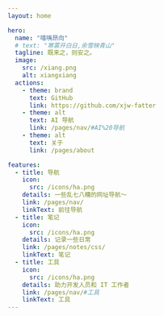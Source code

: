 ```yaml
---
layout: home

hero:
  name: "嘻咦昂向"
  # text: "寒雾开白日,余雪映青山"
  tagline: 既来之，则安之。
  image:
    src: /xiang.png
    alt: xiangxiang
  actions:
    - theme: brand
      text: GitHub
      link: https://github.com/xjw-fatter
    - theme: alt
      text: AI 导航
      link: /pages/nav/#AI%20导航
    - theme: alt
      text: 关于
      link: /pages/about

features:
  - title: 导航
    icon:
      src: /icons/ha.png
    details: 一些乱七八糟的网址导航～
    link: /pages/nav/
    linkText: 前往导航
  - title: 笔记
    icon:
      src: /icons/ha.png
    details: 记录一些日常
    link: /pages/notes/css/
    linkText: 笔记
  - title: 工具
    icon:
      src: /icons/ha.png
    details: 助力开发人员和 IT 工作者
    link: /pages/nav/#工具
    linkText: 工具
---
```


<confetti />

<visitorPanel />